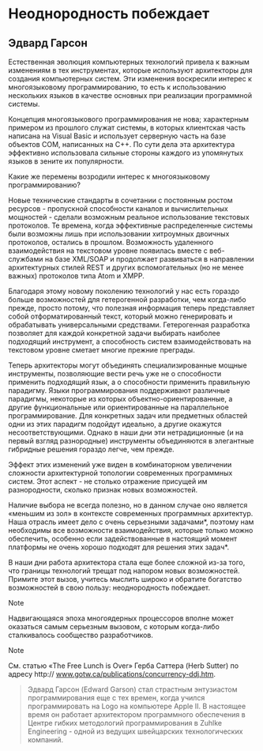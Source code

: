 # Неоднородность побеждает

## Эдвард Гарсон

Естественная эволюция компьютерных технологий привела к важным
изменениям в тех инструментах, которые используют архитекторы для создания
компьютерных систем. Эти изменения воскресили интерес к
многоязыковому программированию, то есть к использованию нескольких языков в
качестве основных при реализации программной системы.

Концепция многоязыкового программирования не нова; характерным
примером из прошлого служат системы, в которых клиентская часть написана
на Visual Basic и использует серверную часть на базе объектов СОМ,
написанных на C++. По сути дела эта архитектура эффективно использовала
сильные стороны каждого из упомянутых языков в зените их популярности.

Какие же перемены возродили интерес к многоязыковому программированию?

Новые технические стандарты в сочетании с постоянным ростом ресурсов -
пропускной способности каналов и вычислительных мощностей - сделали
возможным реальное использование текстовых протоколов. Те времена,
когда эффективные распределенные системы были возможны лишь при
использовании хитроумных двоичных протоколов, остались в прошлом.
Возможность удаленного взаимодействия на текстовом уровне появилась
вместе с веб-службами на базе XML/SOAP и продолжает развиваться в
направлении архитектурных стилей REST и других вспомогательных (но не менее
важных) протоколов типа Atom и ХМРР.

Благодаря этому новому поколению технологий у нас есть гораздо больше
возможностей для гетерогенной разработки, чем когда-либо прежде, просто
потому, что полезная информация теперь представляет собой
отформатированный текст, который можно генерировать и обрабатывать
универсальными средствами. Гетерогенная разработка позволяет для каждой конкретной
задачи выбирать наиболее подходящий инструмент, а способность систем
взаимодействовать на текстовом уровне сметает многие прежние преграды.

Теперь архитекторы могут объединять специализированные мощные
инструменты, позволяющие вести речь уже не о способности применить
подходящий язык, а о способности применить правильную парадигму. Языки
программирования поддерживают различные парадигмы, некоторые из
которых объектно-ориентированные, а другие функциональные или
ориентированные на параллельное программирование. Для конкретных задач или
предметных областей одни из этих парадигм подойдут идеально, а другие
окажутся несоответствующими. Однако в наши дни эти нетрадиционные
(и на первый взгляд разнородные) инструменты объединяются в элегантные
гибридные решения гораздо легче, чем прежде.

Эффект этих изменений уже виден в комбинаторном увеличении сложности
архитектурной топологии современных программных систем. Этот аспект -
не столько отражение присущей им разнородности, сколько признак новых
возможностей.

Наличие выбора не всегда полезно, но в данном случае оно является
«меньшим из зол» в контексте современных программных архитектур. Наша
отрасль имеет дело с очень серьезными задачами*, поэтому нам необходимы
все возможности взаимодействия, которые только можно обеспечить,
особенно если задействованные в настоящий момент платформы не очень
хорошо подходят для решения этих задач*.

В наши дни работа архитектора стала еще более сложной из-за того, что
границы технологий трещат под напором новых возможностей. Примите этот
вызов, учитесь мыслить широко и обратите богатство возможностей в свою
пользу: неоднородность побеждает.

> [!NOTE]
> Надвигающаяся эпоха многоядерных процессоров вполне может оказаться
самым серьезным вызовом, с которым когда-либо сталкивалось сообщество
разработчиков.

> [!NOTE]
> См. статью «The Free Lunch is Over» Герба Саттера (Herb Sutter) по адресу http://
www.gotw.ca/publications/concurrency-ddj.htm.
 
> Эдвард Гарсон (Edward Garson) стал страстным энтузиастом
программирования еще с тех времен, когда учился программировать на Logo на
компьютере Apple II. В настоящее время он работает архитектором
программного обеспечения в Центре гибких методологий программирования в Zuhlke
Engineering - одной из ведущих швейцарских технологических компаний.